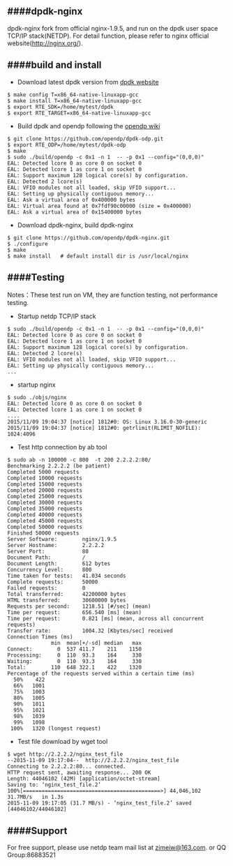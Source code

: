 ####dpdk-nginx
--------------
dpdk-nginx fork from official nginx-1.9.5, and run on the dpdk user space TCP/IP stack(NETDP). For detail function, please refer to nginx official website(http://nginx.org/).

####build and install
--------------
*  Download latest dpdk version from [dpdk website](http://dpdk.org/)
```
$ make config T=x86_64-native-linuxapp-gcc
$ make install T=x86_64-native-linuxapp-gcc
$ export RTE_SDK=/home/mytest/dpdk
$ export RTE_TARGET=x86_64-native-linuxapp-gcc
```
*  Build dpdk and opendp following the [opendp wiki](https://github.com/opendp/dpdk-odp/wiki/Compile-APP-with-netdp) 
```
$ git clone https://github.com/opendp/dpdk-odp.git
$ export RTE_ODP=/home/mytest/dpdk-odp
$ make
$ sudo ./build/opendp -c 0x1 -n 1  -- -p 0x1 --config="(0,0,0)"
EAL: Detected lcore 0 as core 0 on socket 0
EAL: Detected lcore 1 as core 1 on socket 0
EAL: Support maximum 128 logical core(s) by configuration.
EAL: Detected 2 lcore(s)
EAL: VFIO modules not all loaded, skip VFIO support...
EAL: Setting up physically contiguous memory...
EAL: Ask a virtual area of 0x400000 bytes
EAL: Virtual area found at 0x7fdf90c00000 (size = 0x400000)
EAL: Ask a virtual area of 0x15400000 bytes
```
*  Download dpdk-nginx, build dpdk-nginx

```
$ git clone https://github.com/opendp/dpdk-nginx.git
$ ./configure
$ make
$ make install   # default install dir is /usr/local/nginx
```
####Testing
--------------
Notes：These test run on VM, they are function testing, not performance testing.
*  Startup netdp TCP/IP stack
```
$ sudo ./build/opendp -c 0x1 -n 1  -- -p 0x1 --config="(0,0,0)"
EAL: Detected lcore 0 as core 0 on socket 0
EAL: Detected lcore 1 as core 1 on socket 0
EAL: Support maximum 128 logical core(s) by configuration.
EAL: Detected 2 lcore(s)
EAL: VFIO modules not all loaded, skip VFIO support...
EAL: Setting up physically contiguous memory...
...
```
*  startup nginx
```
$ sudo ./objs/nginx
EAL: Detected lcore 0 as core 0 on socket 0
EAL: Detected lcore 1 as core 1 on socket 0
....
2015/11/09 19:04:37 [notice] 1812#0: OS: Linux 3.16.0-30-generic
2015/11/09 19:04:37 [notice] 1812#0: getrlimit(RLIMIT_NOFILE): 1024:4096
```
*  Test http connection by ab tool
```
$ sudo ab -n 100000 -c 800  -t 200 2.2.2.2:80/
Benchmarking 2.2.2.2 (be patient)
Completed 5000 requests
Completed 10000 requests
Completed 15000 requests
Completed 20000 requests
Completed 25000 requests
Completed 30000 requests
Completed 35000 requests
Completed 40000 requests
Completed 45000 requests
Completed 50000 requests
Finished 50000 requests
Server Software:        nginx/1.9.5
Server Hostname:        2.2.2.2
Server Port:            80
Document Path:          /
Document Length:        612 bytes
Concurrency Level:      800
Time taken for tests:   41.034 seconds
Complete requests:      50000
Failed requests:        0
Total transferred:      42200000 bytes
HTML transferred:       30600000 bytes
Requests per second:    1218.51 [#/sec] (mean)
Time per request:       656.540 [ms] (mean)
Time per request:       0.821 [ms] (mean, across all concurrent requests)
Transfer rate:          1004.32 [Kbytes/sec] received
Connection Times (ms)
              min  mean[+/-sd] median   max
Connect:        0  537 411.7    211    1150
Processing:     0  110  93.3    164     330
Waiting:        0  110  93.3    164     330
Total:        110  648 322.1    422    1320
Percentage of the requests served within a certain time (ms)
  50%    422
  66%   1001
  75%   1003
  80%   1005
  90%   1011
  95%   1021
  98%   1039
  99%   1098
 100%   1320 (longest request)

```
*  Test file download by wget tool
```
$ wget http://2.2.2.2/nginx_test_file
--2015-11-09 19:17:04--  http://2.2.2.2/nginx_test_file
Connecting to 2.2.2.2:80... connected.
HTTP request sent, awaiting response... 200 OK
Length: 44046102 (42M) [application/octet-stream]
Saving to: ‘nginx_test_file.2’
100%[============================================>] 44,046,102  31.7MB/s   in 1.3s
2015-11-09 19:17:05 (31.7 MB/s) - ‘nginx_test_file.2’ saved [44046102/44046102]

```

####Support
-------
For free support, please use netdp team mail list at zimeiw@163.com. or QQ Group:86883521
